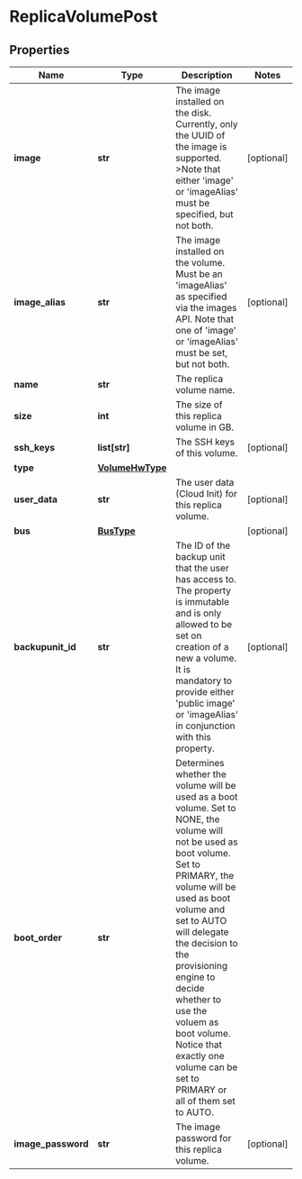 # ReplicaVolumePost

## Properties
| Name | Type | Description | Notes |
| ------------ | ------------- | ------------- | ------------- |
| **image** | **str** | The image installed on the disk. Currently, only the UUID of the image is supported.  &gt;Note that either &#39;image&#39; or &#39;imageAlias&#39; must be specified, but not both. | [optional]  |
| **image_alias** | **str** | The image installed on the volume. Must be an &#39;imageAlias&#39; as specified via the images API. Note that one of &#39;image&#39; or &#39;imageAlias&#39; must be set, but not both. | [optional]  |
| **name** | **str** | The replica volume name. |  |
| **size** | **int** | The size of this replica volume in GB. |  |
| **ssh_keys** | **list[str]** | The SSH keys of this volume. | [optional]  |
| **type** | [**VolumeHwType**](VolumeHwType.md) |  |  |
| **user_data** | **str** | The user data (Cloud Init) for this replica volume. | [optional]  |
| **bus** | [**BusType**](BusType.md) |  | [optional]  |
| **backupunit_id** | **str** | The ID of the backup unit that the user has access to. The property is immutable and is only allowed to be set on creation of a new a volume. It is mandatory to provide either &#39;public image&#39; or &#39;imageAlias&#39; in conjunction with this property. | [optional]  |
| **boot_order** | **str** | Determines whether the volume will be used as a boot volume. Set to NONE, the volume will not be used as boot volume. Set to PRIMARY, the volume will be used as boot volume and set to AUTO will delegate the decision to the provisioning engine to decide whether to use the voluem as boot volume. Notice that exactly one volume can be set to PRIMARY or all of them set to AUTO. |  |
| **image_password** | **str** | The image password for this replica volume. | [optional]  |


